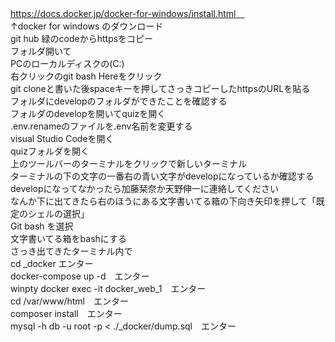 https://docs.docker.jp/docker-for-windows/install.html　  
↑docker for windows のダウンロード  
git hub 緑のcodeからhttpsをコピー  
フォルダ開いて  
PCのローカルディスクの(C:\)  
右クリックのgit bash Hereをクリック  
git cloneと書いた後spaceキーを押してさっきコピーしたhttpsのURLを貼る  
フォルダにdevelopのフォルダができたことを確認する  
フォルダのdevelopを開いてquizを開く  
.env.renameのファイルを.env名前を変更する  
visual Studio Codeを開く  
quizフォルダを開く  
上のツールバーのターミナルをクリックで新しいターミナル  
ターミナルの下の文字の一番右の青い文字がdevelopになっているか確認する  
developになってなかったら加藤栞奈か天野伸一に連絡してください  
なんか下に出てきたら右のほうにある文字書いてる箱の下向き矢印を押して「既定のシェルの選択」  
Git bash を選択  
文字書いてる箱をbashにする  
さっき出てきたターミナル内で  
cd _docker エンター  
docker-compose up -d　エンター  
winpty docker exec -it docker_web_1　エンター  
cd /var/www/html　エンター  
composer install　エンター  
mysql -h db -u root -p < ./_docker/dump.sql　エンター  
